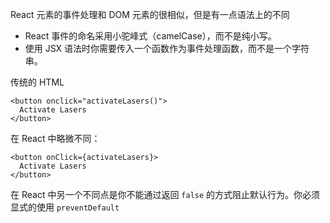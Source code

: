 React 元素的事件处理和 DOM 元素的很相似，但是有一点语法上的不同

- React 事件的命名采用小驼峰式（camelCase），而不是纯小写。
- 使用 JSX 语法时你需要传入一个函数作为事件处理函数，而不是一个字符串。

传统的 HTML

```
<button onclick="activateLasers()">
  Activate Lasers
</button>
```

在 React 中略微不同：

```
<button onClick={activateLasers}>  
  Activate Lasers
</button>
```

在 React 中另一个不同点是你不能通过返回 `false` 的方式阻止默认行为。你必须显式的使用 `preventDefault`